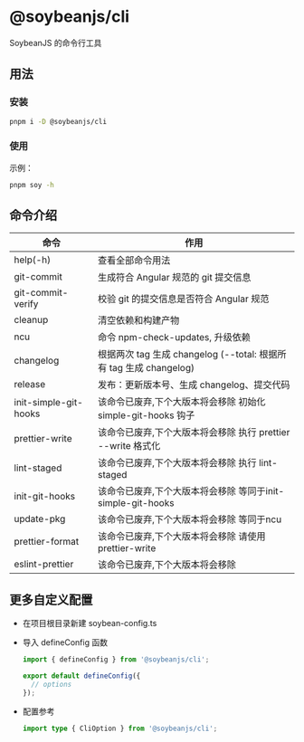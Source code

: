 # @soybeanjs/cli

SoybeanJS 的命令行工具

## 用法

### 安装

```bash
pnpm i -D @soybeanjs/cli
```

### 使用

示例：

```bash
pnpm soy -h
```

## 命令介绍

| 命令                  | 作用                                                               |
| --------------------- | ------------------------------------------------------------------ |
| help(-h)              | 查看全部命令用法                                                   |
| git-commit            | 生成符合 Angular 规范的 git 提交信息                               |
| git-commit-verify     | 校验 git 的提交信息是否符合 Angular 规范                           |
| cleanup               | 清空依赖和构建产物                                                 |
| ncu                   | 命令 npm-check-updates, 升级依赖                                   |
| changelog             | 根据两次 tag 生成 changelog (--total: 根据所有 tag 生成 changelog) |
| release               | 发布：更新版本号、生成 changelog、提交代码                         |
| init-simple-git-hooks | 该命令已废弃,下个大版本将会移除 初始化 simple-git-hooks 钩子       |
| prettier-write        | 该命令已废弃,下个大版本将会移除 执行 prettier --write 格式化       |
| lint-staged           | 该命令已废弃,下个大版本将会移除 执行 lint-staged                   |
| init-git-hooks        | 该命令已废弃,下个大版本将会移除 等同于init-simple-git-hooks        |
| update-pkg            | 该命令已废弃,下个大版本将会移除 等同于ncu                          |
| prettier-format       | 该命令已废弃,下个大版本将会移除 请使用 prettier-write              |
| eslint-prettier       | 该命令已废弃,下个大版本将会移除                                    |

## 更多自定义配置

- 在项目根目录新建 soybean-config.ts

- 导入 defineConfig 函数

  ```ts
  import { defineConfig } from '@soybeanjs/cli';

  export default defineConfig({
    // options
  });
  ```

- 配置参考

  ```ts
  import type { CliOption } from '@soybeanjs/cli';
  ```
